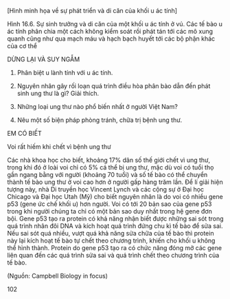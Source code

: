 [Hình minh họa về sự phát triển và di căn của khối u ác tính]

Hình 16.6. Sự sinh trưởng và di căn của một khối u ác tính ở vú. Các tế bào u ác tính phân chia một cách không kiểm soát rồi phát tán tới các mô xung quanh cũng như qua mạch máu và hạch bạch huyết tới các bộ phận khác của cơ thể

DỪNG LẠI VÀ SUY NGẪM

1. Phân biệt u lành tính với u ác tính.

2. Nguyên nhân gây rối loạn quá trình điều hòa phân bào dẫn đến phát sinh ung thư là gì? Giải thích.

3. Những loại ung thư nào phổ biến nhất ở người Việt Nam?

4. Nêu một số biện pháp phòng tránh, chữa trị bệnh ung thư.

EM CÓ BIẾT

Voi rất hiếm khi chết vì bệnh ung thư

Các nhà khoa học cho biết, khoảng 17% dân số thế giới chết vì ung thư, trong khi đó ở loài voi chỉ có 5% cá thể bị ung thư, mặc dù voi có tuổi thọ gần ngang bằng với người (khoảng 70 tuổi) và số tế bào có thể chuyển thành tế bào ung thư ở voi cao hơn ở người gấp hàng trăm lần. Để lí giải hiện tượng này, nhà Di truyền học Vincent Lynch và các cộng sự ở Đại học Chicago và Đại học Utah (Mỹ) cho biết nguyên nhân là do voi có nhiều gene p53 (gene ức chế khối u) hơn người. Voi có tới 20 bản sao của gene p53 trong khi người chúng ta chỉ có một bản sao duy nhất trong hệ gene đơn bội. Gene p53 tạo ra protein có khả năng nhận biết được những sai sót trong quá trình nhân đôi DNA và kích hoạt quá trình đứng chu kì tế bào để sửa sai. Nếu sai sót quá nhiều, vượt quá khả năng sửa chữa của tế bào thì protein này lại kích hoạt tế bào tự chết theo chương trình, khiến cho khối u không thể hình thành. Protein do gene p53 tạo ra có chức năng đóng mở các gene liên quan đến các quá trình sửa sai và quá trình chết theo chương trình của tế bào.

(Nguồn: Campbell Biology in focus)

102